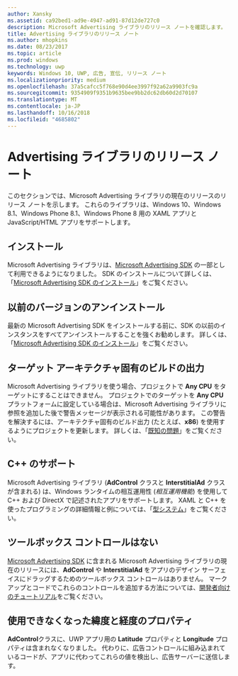 ```yaml
---
author: Xansky
ms.assetid: ca92bed1-ad9e-4947-ad91-87d12de727c0
description: Microsoft Advertising ライブラリのリリース ノートを確認します。
title: Advertising ライブラリのリリース ノート
ms.author: mhopkins
ms.date: 08/23/2017
ms.topic: article
ms.prod: windows
ms.technology: uwp
keywords: Windows 10, UWP, 広告, 宣伝, リリース ノート
ms.localizationpriority: medium
ms.openlocfilehash: 37a5cafcc5f768e90d4ee3997f92a62a9903fc9a
ms.sourcegitcommit: 9354909f9351b9635bee9bb2dc62db60d2d70107
ms.translationtype: MT
ms.contentlocale: ja-JP
ms.lasthandoff: 10/16/2018
ms.locfileid: "4685802"
---
```

# <a name="release-notes-for-the-advertising-libraries"></a>Advertising ライブラリのリリース ノート




このセクションでは、Microsoft Advertising ライブラリの現在のリリースのリリース ノートを示します。 これらのライブラリは、Windows 10、Windows 8.1、Windows Phone 8.1、Windows Phone 8 用の XAML アプリと JavaScript/HTML アプリをサポートします。

## <a name="installation"></a>インストール


Microsoft Advertising ライブラリは、[Microsoft Advertising SDK](http://aka.ms/ads-sdk-uwp) の一部として利用できるようになりました。 SDK のインストールについて詳しくは、「[Microsoft Advertising SDK のインストール](install-the-microsoft-advertising-libraries.md)」をご覧ください。

## <a name="uninstall-previous-versions"></a>以前のバージョンのアンインストール

最新の Microsoft Advertising SDK をインストールする前に、SDK の以前のインスタンスをすべてアンインストールすることを強くお勧めします。 詳しくは、「[Microsoft Advertising SDK のインストール](install-the-microsoft-advertising-libraries.md)」をご覧ください。

## <a name="target-architecture-specific-build-outputs"></a>ターゲット アーキテクチャ固有のビルドの出力

Microsoft Advertising ライブラリを使う場合、プロジェクトで **Any CPU** をターゲットにすることはできません。 プロジェクトでのターゲットを **Any CPU** プラットフォームに設定している場合は、Microsoft Advertising ライブラリに参照を追加した後で警告メッセージが表示される可能性があります。 この警告を解決するには、アーキテクチャ固有のビルド出力 (たとえば、**x86**) を使用するようにプロジェクトを更新します。 詳しくは、「[既知の問題](known-issues-for-the-advertising-libraries.md)」をご覧ください。

## <a name="c-support"></a>C++ のサポート

Microsoft Advertising ライブラリ (**AdControl** クラスと **InterstitialAd** クラスが含まれる) は、Windows ランタイムの相互運用性 (*相互運用機能*) を使用して C++ および DirectX で記述されたアプリをサポートします。 XAML と C++ を使ったプログラミングの詳細情報と例については、「[型システム](https://docs.microsoft.com/cpp/cppcx/type-system-c-cx)」をご覧ください。

## <a name="no-toolbox-control"></a>ツールボックス コントロールはない

[Microsoft Advertising SDK](http://aka.ms/ads-sdk-uwp) に含まれる Microsoft Advertising ライブラリの現在のリリースには、**AdControl** や **InterstitialAd** をアプリのデザイン サーフェイスにドラッグするためのツールボックス コントロールはありません。 マークアップとコードでこれらのコントロールを追加する方法については、[開発者向けのチュートリアル](developer-walkthroughs.md)をご覧ください。

## <a name="latitude-and-longitude-properties-no-longer-available"></a>使用できなくなった緯度と経度のプロパティ

**AdControl**クラスに、UWP アプリ用の **Latitude** プロパティと **Longitude** プロパティは含まれなくなりました。 代わりに、広告コントロールに組み込まれているコードが、アプリに代わってこれらの値を検出し、広告サーバーに送信します。


 

 
